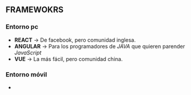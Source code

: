## FRAMEWOKRS
### Entorno pc
- **REACT** -> De facebook, pero comunidad inglesa.
- **ANGULAR** -> Para los programadores de *JAVA* que quieren parender *JavaScript*
- **VUE** -> La más fácil, pero comunidad china.

### Entorno móvil
- 